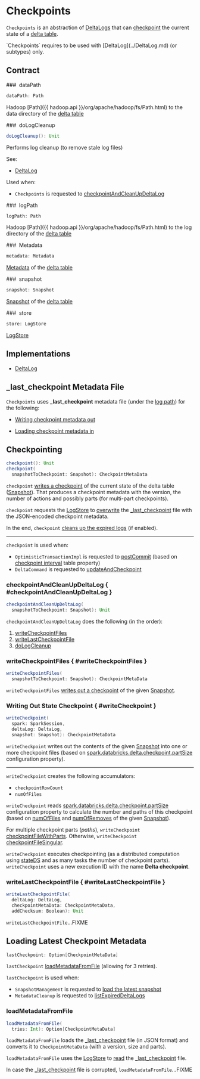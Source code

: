 # Checkpoints

`Checkpoints` is an abstraction of [DeltaLogs](#implementations) that can [checkpoint](#checkpoint) the current state of a [delta table](#self).

<span id="self">
`Checkpoints` requires to be used with [DeltaLog](../DeltaLog.md) (or subtypes) only.

## Contract

### <span id="dataPath"> dataPath

```scala
dataPath: Path
```

Hadoop [Path]({{ hadoop.api }}/org/apache/hadoop/fs/Path.html) to the data directory of the [delta table](#self)

### <span id="doLogCleanup"> doLogCleanup

```scala
doLogCleanup(): Unit
```

Performs log cleanup (to remove stale log files)

See:

* [DeltaLog](../DeltaLog.md#doLogCleanup)

Used when:

* `Checkpoints` is requested to [checkpointAndCleanUpDeltaLog](#checkpointAndCleanUpDeltaLog)

### <span id="logPath"> logPath

```scala
logPath: Path
```

Hadoop [Path]({{ hadoop.api }}/org/apache/hadoop/fs/Path.html) to the log directory of the [delta table](#self)

### <span id="metadata"> Metadata

```scala
metadata: Metadata
```

[Metadata](../Metadata.md) of the [delta table](#self)

### <span id="snapshot"> snapshot

```scala
snapshot: Snapshot
```

[Snapshot](../Snapshot.md) of the [delta table](#self)

### <span id="store"> store

```scala
store: LogStore
```

[LogStore](../storage/LogStore.md)

## Implementations

* [DeltaLog](../DeltaLog.md)

## <span id="LAST_CHECKPOINT"><span id="_last_checkpoint"> _last_checkpoint Metadata File

`Checkpoints` uses **_last_checkpoint** metadata file (under the [log path](#logPath)) for the following:

* [Writing checkpoint metadata out](#checkpoint)

* [Loading checkpoint metadata in](#loadMetadataFromFile)

## <span id="checkpoint"> Checkpointing

```scala
checkpoint(): Unit
checkpoint(
  snapshotToCheckpoint: Snapshot): CheckpointMetaData
```

`checkpoint` [writes a checkpoint](#writeCheckpoint) of the current state of the delta table ([Snapshot](../SnapshotManagement.md#snapshot)). That produces a checkpoint metadata with the version, the number of actions and possibly parts (for multi-part checkpoints).

`checkpoint` requests the [LogStore](../DeltaLog.md#store) to [overwrite](../storage/LogStore.md#write) the [_last_checkpoint](#LAST_CHECKPOINT) file with the JSON-encoded checkpoint metadata.

In the end, `checkpoint` [cleans up the expired logs](../MetadataCleanup.md#doLogCleanup) (if enabled).

---

`checkpoint` is used when:

* `OptimisticTransactionImpl` is requested to [postCommit](../OptimisticTransactionImpl.md#postCommit) (based on [checkpoint interval](../DeltaConfigs.md#CHECKPOINT_INTERVAL) table property)
* `DeltaCommand` is requested to [updateAndCheckpoint](../commands/DeltaCommand.md#updateAndCheckpoint)

### checkpointAndCleanUpDeltaLog { #checkpointAndCleanUpDeltaLog }

```scala
checkpointAndCleanUpDeltaLog(
  snapshotToCheckpoint: Snapshot): Unit
```

`checkpointAndCleanUpDeltaLog` does the following (in the order):

1. [writeCheckpointFiles](#writeCheckpointFiles)
1. [writeLastCheckpointFile](#writeLastCheckpointFile)
1. [doLogCleanup](#doLogCleanup)

### writeCheckpointFiles { #writeCheckpointFiles }

```scala
writeCheckpointFiles(
  snapshotToCheckpoint: Snapshot): CheckpointMetaData
```

`writeCheckpointFiles` [writes out a checkpoint](#writeCheckpoint) of the given [Snapshot](../Snapshot.md).

### Writing Out State Checkpoint { #writeCheckpoint }

```scala
writeCheckpoint(
  spark: SparkSession,
  deltaLog: DeltaLog,
  snapshot: Snapshot): CheckpointMetaData
```

`writeCheckpoint` writes out the contents of the given [Snapshot](../Snapshot.md) into one or more checkpoint files (based on [spark.databricks.delta.checkpoint.partSize](../configuration-properties/index.md#spark.databricks.delta.checkpoint.partSize) configuration property).

---

`writeCheckpoint` creates the following accumulators:

* `checkpointRowCount`
* `numOfFiles`

`writeCheckpoint` reads [spark.databricks.delta.checkpoint.partSize](../configuration-properties/index.md#DELTA_CHECKPOINT_PART_SIZE) configuration property to calculate the number and paths of this checkpoint (based on [numOfFiles](../Snapshot.md#numOfFiles) and [numOfRemoves](../Snapshot.md#numOfRemoves) of the given [Snapshot](../Snapshot.md)).

For multiple checkpoint parts (_paths_), `writeCheckpoint` [checkpointFileWithParts](#checkpointFileWithParts). Otherwise, `writeCheckpoint` [checkpointFileSingular](#checkpointFileSingular).

`writeCheckpoint` executes checkpointing (as a distributed computation using [stateDS](../Snapshot.md#stateDS) and as many tasks the number of checkpoint parts). `writeCheckpoint` uses a new execution ID with the name **Delta checkpoint**.

### writeLastCheckpointFile { #writeLastCheckpointFile }

```scala
writeLastCheckpointFile(
  deltaLog: DeltaLog,
  checkpointMetaData: CheckpointMetaData,
  addChecksum: Boolean): Unit
```

`writeLastCheckpointFile`...FIXME

## <span id="lastCheckpoint"> Loading Latest Checkpoint Metadata

```scala
lastCheckpoint: Option[CheckpointMetaData]
```

`lastCheckpoint` [loadMetadataFromFile](#loadMetadataFromFile) (allowing for 3 retries).

`lastCheckpoint` is used when:

* `SnapshotManagement` is requested to [load the latest snapshot](../SnapshotManagement.md#getSnapshotAtInit)
* `MetadataCleanup` is requested to [listExpiredDeltaLogs](../MetadataCleanup.md#listExpiredDeltaLogs)

### <span id="loadMetadataFromFile"> loadMetadataFromFile

```scala
loadMetadataFromFile(
  tries: Int): Option[CheckpointMetaData]
```

`loadMetadataFromFile` loads the [_last_checkpoint](LAST_CHECKPOINT) file (in JSON format) and converts it to `CheckpointMetaData` (with a version, size and parts).

`loadMetadataFromFile` uses the [LogStore](../DeltaLog.md#store) to [read](#read) the [_last_checkpoint](LAST_CHECKPOINT) file.

In case the [_last_checkpoint](LAST_CHECKPOINT) file is corrupted, `loadMetadataFromFile`...FIXME
